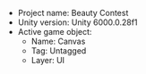 <!-- UNITY CODE ASSIST INSTRUCTIONS START -->
- Project name: Beauty Contest
- Unity version: Unity 6000.0.28f1
- Active game object:
  - Name: Canvas
  - Tag: Untagged
  - Layer: UI
<!-- UNITY CODE ASSIST INSTRUCTIONS END -->